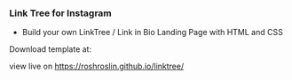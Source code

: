 ### Link Tree for Instagram

- Build your own LinkTree / Link in Bio Landing Page with HTML and CSS

Download template at:

view live on https://roshroslin.github.io/linktree/
